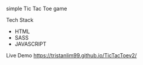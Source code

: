 simple Tic Tac Toe game 

Tech Stack
* HTML
* SASS
* JAVASCRIPT

Live Demo
https://tristanlim99.github.io/TicTacToev2/
